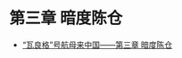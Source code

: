 # 第三章 暗度陈仓

* [“瓦良格”号航母来中国——第三章 暗度陈仓](http://mp.weixin.qq.com/s?__biz=MzI2MjQ3MTM5OA==&mid=2247483731&idx=1&sn=b03dfb78e370370a77c1bd8cbfb95adc)
